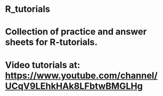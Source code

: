 # R_tutorials

# Collection of practice and answer sheets for R-tutorials.
# Video tutorials at: https://www.youtube.com/channel/UCqV9LEhkHAk8LFbtwBMGLHg
